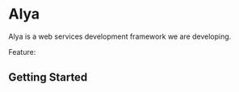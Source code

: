 # Alya

Alya is a web services development framework we are developing. 

Feature:

## Getting Started
